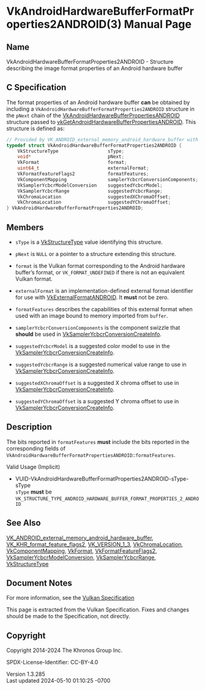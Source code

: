 # VkAndroidHardwareBufferFormatProperties2ANDROID(3) Manual Page

## Name

VkAndroidHardwareBufferFormatProperties2ANDROID - Structure describing
the image format properties of an Android hardware buffer



## <a href="#_c_specification" class="anchor"></a>C Specification

The format properties of an Android hardware buffer **can** be obtained
by including a `VkAndroidHardwareBufferFormatProperties2ANDROID`
structure in the `pNext` chain of the
[VkAndroidHardwareBufferPropertiesANDROID](https://registry.khronos.org/vulkan/specs/1.3-extensions/man/html/VkAndroidHardwareBufferPropertiesANDROID.html)
structure passed to
[vkGetAndroidHardwareBufferPropertiesANDROID](https://registry.khronos.org/vulkan/specs/1.3-extensions/man/html/vkGetAndroidHardwareBufferPropertiesANDROID.html).
This structure is defined as:

``` c
// Provided by VK_ANDROID_external_memory_android_hardware_buffer with VK_KHR_format_feature_flags2 or VK_VERSION_1_3
typedef struct VkAndroidHardwareBufferFormatProperties2ANDROID {
    VkStructureType                  sType;
    void*                            pNext;
    VkFormat                         format;
    uint64_t                         externalFormat;
    VkFormatFeatureFlags2            formatFeatures;
    VkComponentMapping               samplerYcbcrConversionComponents;
    VkSamplerYcbcrModelConversion    suggestedYcbcrModel;
    VkSamplerYcbcrRange              suggestedYcbcrRange;
    VkChromaLocation                 suggestedXChromaOffset;
    VkChromaLocation                 suggestedYChromaOffset;
} VkAndroidHardwareBufferFormatProperties2ANDROID;
```

## <a href="#_members" class="anchor"></a>Members

- `sType` is a [VkStructureType](https://registry.khronos.org/vulkan/specs/1.3-extensions/man/html/VkStructureType.html) value identifying
  this structure.

- `pNext` is `NULL` or a pointer to a structure extending this
  structure.

- `format` is the Vulkan format corresponding to the Android hardware
  buffer’s format, or `VK_FORMAT_UNDEFINED` if there is not an
  equivalent Vulkan format.

- `externalFormat` is an implementation-defined external format
  identifier for use with
  [VkExternalFormatANDROID](https://registry.khronos.org/vulkan/specs/1.3-extensions/man/html/VkExternalFormatANDROID.html). It **must**
  not be zero.

- `formatFeatures` describes the capabilities of this external format
  when used with an image bound to memory imported from `buffer`.

- `samplerYcbcrConversionComponents` is the component swizzle that
  **should** be used in
  [VkSamplerYcbcrConversionCreateInfo](https://registry.khronos.org/vulkan/specs/1.3-extensions/man/html/VkSamplerYcbcrConversionCreateInfo.html).

- `suggestedYcbcrModel` is a suggested color model to use in the
  [VkSamplerYcbcrConversionCreateInfo](https://registry.khronos.org/vulkan/specs/1.3-extensions/man/html/VkSamplerYcbcrConversionCreateInfo.html).

- `suggestedYcbcrRange` is a suggested numerical value range to use in
  [VkSamplerYcbcrConversionCreateInfo](https://registry.khronos.org/vulkan/specs/1.3-extensions/man/html/VkSamplerYcbcrConversionCreateInfo.html).

- `suggestedXChromaOffset` is a suggested X chroma offset to use in
  [VkSamplerYcbcrConversionCreateInfo](https://registry.khronos.org/vulkan/specs/1.3-extensions/man/html/VkSamplerYcbcrConversionCreateInfo.html).

- `suggestedYChromaOffset` is a suggested Y chroma offset to use in
  [VkSamplerYcbcrConversionCreateInfo](https://registry.khronos.org/vulkan/specs/1.3-extensions/man/html/VkSamplerYcbcrConversionCreateInfo.html).

## <a href="#_description" class="anchor"></a>Description

The bits reported in `formatFeatures` **must** include the bits reported
in the corresponding fields of
`VkAndroidHardwareBufferFormatPropertiesANDROID`::`formatFeatures`.

Valid Usage (Implicit)

- <a
  href="#VUID-VkAndroidHardwareBufferFormatProperties2ANDROID-sType-sType"
  id="VUID-VkAndroidHardwareBufferFormatProperties2ANDROID-sType-sType"></a>
  VUID-VkAndroidHardwareBufferFormatProperties2ANDROID-sType-sType  
  `sType` **must** be
  `VK_STRUCTURE_TYPE_ANDROID_HARDWARE_BUFFER_FORMAT_PROPERTIES_2_ANDROID`

## <a href="#_see_also" class="anchor"></a>See Also

[VK_ANDROID_external_memory_android_hardware_buffer](https://registry.khronos.org/vulkan/specs/1.3-extensions/man/html/VK_ANDROID_external_memory_android_hardware_buffer.html),
[VK_KHR_format_feature_flags2](https://registry.khronos.org/vulkan/specs/1.3-extensions/man/html/VK_KHR_format_feature_flags2.html),
[VK_VERSION_1_3](https://registry.khronos.org/vulkan/specs/1.3-extensions/man/html/VK_VERSION_1_3.html),
[VkChromaLocation](https://registry.khronos.org/vulkan/specs/1.3-extensions/man/html/VkChromaLocation.html),
[VkComponentMapping](https://registry.khronos.org/vulkan/specs/1.3-extensions/man/html/VkComponentMapping.html),
[VkFormat](https://registry.khronos.org/vulkan/specs/1.3-extensions/man/html/VkFormat.html),
[VkFormatFeatureFlags2](https://registry.khronos.org/vulkan/specs/1.3-extensions/man/html/VkFormatFeatureFlags2.html),
[VkSamplerYcbcrModelConversion](https://registry.khronos.org/vulkan/specs/1.3-extensions/man/html/VkSamplerYcbcrModelConversion.html),
[VkSamplerYcbcrRange](https://registry.khronos.org/vulkan/specs/1.3-extensions/man/html/VkSamplerYcbcrRange.html),
[VkStructureType](https://registry.khronos.org/vulkan/specs/1.3-extensions/man/html/VkStructureType.html)

## <a href="#_document_notes" class="anchor"></a>Document Notes

For more information, see the <a
href="https://registry.khronos.org/vulkan/specs/1.3-extensions/html/vkspec.html#VkAndroidHardwareBufferFormatProperties2ANDROID"
target="_blank" rel="noopener">Vulkan Specification</a>

This page is extracted from the Vulkan Specification. Fixes and changes
should be made to the Specification, not directly.

## <a href="#_copyright" class="anchor"></a>Copyright

Copyright 2014-2024 The Khronos Group Inc.

SPDX-License-Identifier: CC-BY-4.0

Version 1.3.285  
Last updated 2024-05-10 01:10:25 -0700

